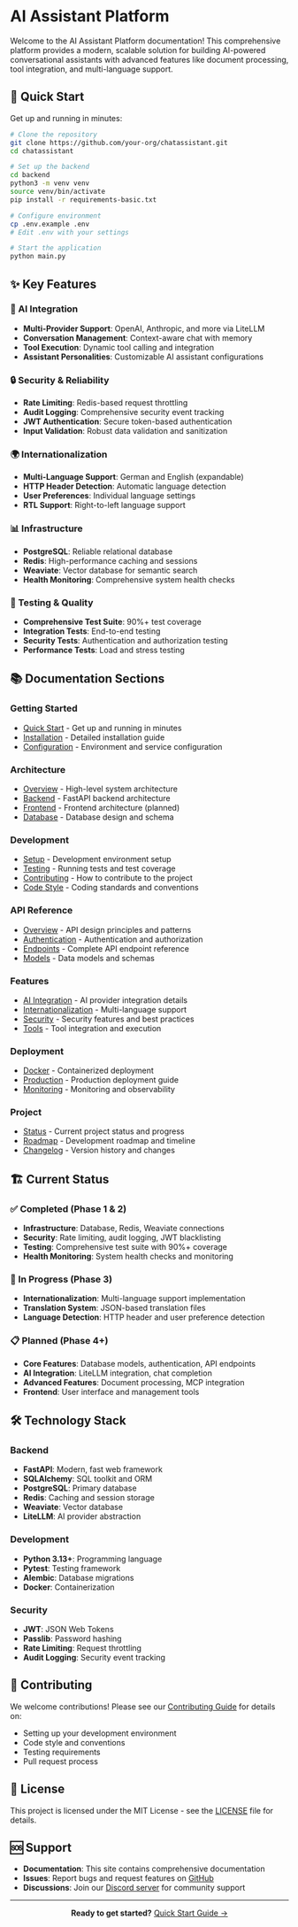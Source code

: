 # AI Assistant Platform

Welcome to the AI Assistant Platform documentation! This comprehensive platform provides a modern, scalable solution for building AI-powered conversational assistants with advanced features like document processing, tool integration, and multi-language support.

## 🚀 Quick Start

Get up and running in minutes:

```bash
# Clone the repository
git clone https://github.com/your-org/chatassistant.git
cd chatassistant

# Set up the backend
cd backend
python3 -m venv venv
source venv/bin/activate
pip install -r requirements-basic.txt

# Configure environment
cp .env.example .env
# Edit .env with your settings

# Start the application
python main.py
```

## ✨ Key Features

### 🤖 AI Integration
- **Multi-Provider Support**: OpenAI, Anthropic, and more via LiteLLM
- **Conversation Management**: Context-aware chat with memory
- **Tool Execution**: Dynamic tool calling and integration
- **Assistant Personalities**: Customizable AI assistant configurations

### 🔒 Security & Reliability
- **Rate Limiting**: Redis-based request throttling
- **Audit Logging**: Comprehensive security event tracking
- **JWT Authentication**: Secure token-based authentication
- **Input Validation**: Robust data validation and sanitization

### 🌍 Internationalization
- **Multi-Language Support**: German and English (expandable)
- **HTTP Header Detection**: Automatic language detection
- **User Preferences**: Individual language settings
- **RTL Support**: Right-to-left language support

### 📊 Infrastructure
- **PostgreSQL**: Reliable relational database
- **Redis**: High-performance caching and sessions
- **Weaviate**: Vector database for semantic search
- **Health Monitoring**: Comprehensive system health checks

### 🧪 Testing & Quality
- **Comprehensive Test Suite**: 90%+ test coverage
- **Integration Tests**: End-to-end testing
- **Security Tests**: Authentication and authorization testing
- **Performance Tests**: Load and stress testing

## 📚 Documentation Sections

### Getting Started
- [Quick Start](getting-started/quick-start.md) - Get up and running in minutes
- [Installation](getting-started/installation.md) - Detailed installation guide
- [Configuration](getting-started/configuration.md) - Environment and service configuration

### Architecture
- [Overview](architecture/overview.md) - High-level system architecture
- [Backend](architecture/backend.md) - FastAPI backend architecture
- [Frontend](architecture/frontend.md) - Frontend architecture (planned)
- [Database](architecture/database.md) - Database design and schema

### Development
- [Setup](development/setup.md) - Development environment setup
- [Testing](development/testing.md) - Running tests and test coverage
- [Contributing](development/contributing.md) - How to contribute to the project
- [Code Style](development/code-style.md) - Coding standards and conventions

### API Reference
- [Overview](api/overview.md) - API design principles and patterns
- [Authentication](api/authentication.md) - Authentication and authorization
- [Endpoints](api/endpoints.md) - Complete API endpoint reference
- [Models](api/models.md) - Data models and schemas

### Features
- [AI Integration](features/ai-integration.md) - AI provider integration details
- [Internationalization](features/internationalization.md) - Multi-language support
- [Security](features/security.md) - Security features and best practices
- [Tools](features/tools.md) - Tool integration and execution

### Deployment
- [Docker](deployment/docker.md) - Containerized deployment
- [Production](deployment/production.md) - Production deployment guide
- [Monitoring](deployment/monitoring.md) - Monitoring and observability

### Project
- [Status](project/status.md) - Current project status and progress
- [Roadmap](project/roadmap.md) - Development roadmap and timeline
- [Changelog](project/changelog.md) - Version history and changes

## 🏗️ Current Status

### ✅ Completed (Phase 1 & 2)
- **Infrastructure**: Database, Redis, Weaviate connections
- **Security**: Rate limiting, audit logging, JWT blacklisting
- **Testing**: Comprehensive test suite with 90%+ coverage
- **Health Monitoring**: System health checks and monitoring

### 🔄 In Progress (Phase 3)
- **Internationalization**: Multi-language support implementation
- **Translation System**: JSON-based translation files
- **Language Detection**: HTTP header and user preference detection

### 📋 Planned (Phase 4+)
- **Core Features**: Database models, authentication, API endpoints
- **AI Integration**: LiteLLM integration, chat completion
- **Advanced Features**: Document processing, MCP integration
- **Frontend**: User interface and management tools

## 🛠️ Technology Stack

### Backend
- **FastAPI**: Modern, fast web framework
- **SQLAlchemy**: SQL toolkit and ORM
- **PostgreSQL**: Primary database
- **Redis**: Caching and session storage
- **Weaviate**: Vector database
- **LiteLLM**: AI provider abstraction

### Development
- **Python 3.13+**: Programming language
- **Pytest**: Testing framework
- **Alembic**: Database migrations
- **Docker**: Containerization

### Security
- **JWT**: JSON Web Tokens
- **Passlib**: Password hashing
- **Rate Limiting**: Request throttling
- **Audit Logging**: Security event tracking

## 🤝 Contributing

We welcome contributions! Please see our [Contributing Guide](development/contributing.md) for details on:

- Setting up your development environment
- Code style and conventions
- Testing requirements
- Pull request process

## 📄 License

This project is licensed under the MIT License - see the [LICENSE](../LICENSE) file for details.

## 🆘 Support

- **Documentation**: This site contains comprehensive documentation
- **Issues**: Report bugs and request features on [GitHub](https://github.com/your-org/chatassistant/issues)
- **Discussions**: Join our [Discord server](https://discord.gg/your-server) for community support

---

<div align="center">

**Ready to get started?** [Quick Start Guide →](getting-started/quick-start.md)

</div> 